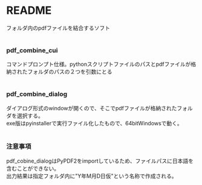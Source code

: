 # README
フォルダ内のpdfファイルを結合するソフト<br><br>
  
### **pdf_combine_cui**  
コマンドプロンプト仕様。pythonスクリプトファイルのパスとpdfファイルが格納されたフォルダのパスの２つを引数にとる<br><br>
  
### **pdf_combine_dialog**  
ダイアログ形式のwindowが開くので、そこでpdfファイルが格納されたフォルダを選択する。  
exe版はpyinstallerで実行ファイル化したもので、64bitWindowsで動く。<br><br>

### 注意事項
pdf_cobine_dialogはPyPDF2をimportしているため、ファイルパスに日本語を含むことができない。  
出力結果は指定フォルダ内に"Y年M月D日仮"という名称で作成される。
